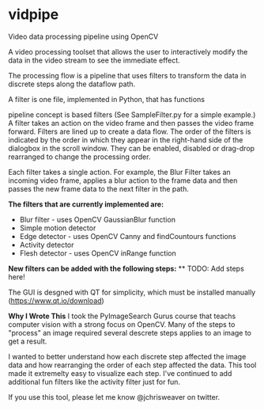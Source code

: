 # vidpipe
Video data processing pipeline using OpenCV

A video processing toolset that allows the user to interactively modify the data in the video stream to
see the immediate effect.

The processing flow is a pipeline that uses filters to transform the data in discrete steps along the dataflow path.

A filter is one file, implemented in Python, that has functions

pipeline concept is based filters (See SampleFilter.py for a simple example.)  A filter takes 
an action on the video frame and then passes the video frame forward.  Filters are lined up to create a
data flow.  The order of the filters is indicated by the order in which they appear in the right-hand side
of the dialogbox in the scroll window.  They can be enabled, disabled or drag-drop rearranged to change
the processing order.

Each filter takes a single action.  For example, the Blur Filter takes an incoming video frame, applies a
blur action to the frame data and then passes the new frame data to the next filter in the path.

**The filters that are currently implemented are:**

* Blur filter - uses OpenCV GaussianBlur function
* Simple motion detector
* Edge detector - uses OpenCV Canny and findCountours functions
* Activity detector
* Flesh detector - uses OpenCV inRange function

**New filters can be added with the following steps:**
** TODO: Add steps here!

The GUI is desgned with QT for simplicity, which must be installed manually (https://www.qt.io/download)

**Why I Wrote This**
I took the PyImageSearch Gurus course that teachs computer vision with a strong focus on OpenCV.  Many of
the steps to "process" an image required several descrete steps applies to an image to get a result.

I wanted to better understand how each discrete step affected the image data and how rearranging the 
order of each step affected the data.  This tool made it extremelty easy to visualize each step.  I've
continued to add additional fun filters like the activity filter just for fun.

If you use this tool, please let me know @jchrisweaver on twitter.
<!--stackedit_data:
eyJoaXN0b3J5IjpbLTE1Nzg5NzI2NjldfQ==
-->